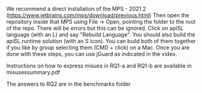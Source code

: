 We recommend a direct installation of the  MPS - 2021.2 (https://www.jetbrains.com/mps/download/previous.html) 
Then open the repository inside that MPS using File -> Open, pointing the folder to the root of the repo. 
There will be errors but this can be ignored. Click on apiSL language (with an L) and say "Rebuild Language". 
You should also build the apiSL.runtime solution (with an S icon). 
You can build both of them together if you like by group selecting them (CMD + click) on a Mac. Once you are done with these steps, you can use jGuard as indicated in the video. 
    
Instructions on how to express misues in RQ1-a and RQ1-b are available in misusessummary.pdf

The answers to RQ2 are in the benchmarks folder

